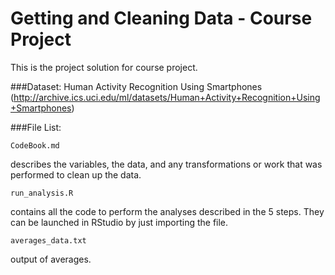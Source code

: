Getting and Cleaning Data - Course Project
==========================================

This is the project solution for course project.

###Dataset: 
Human Activity Recognition Using Smartphones
(http://archive.ics.uci.edu/ml/datasets/Human+Activity+Recognition+Using+Smartphones)

###File List:

`CodeBook.md`

describes the variables, the data, and any transformations or work that was performed to clean up the data.

`run_analysis.R`

contains all the code to perform the analyses described in the 5 steps. They can be launched in RStudio by just importing the file.

`averages_data.txt`

output of averages.